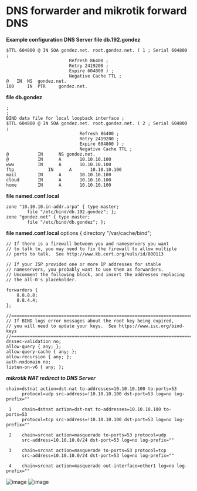 # DNS forwarder and mikrotik forward DNS 
**Example configuration DNS Server**
**file db.192.gondez** 
 ```
 $TTL 604800 @ IN SOA gondez.net. root.gondez.net. ( 1 ; Serial 604800 ; 
						 Refresh 86400 ; 
						 Retry 2419200 ; 
						 Expire 604800 ) ; 
						 Negative Cache TTL ; 
@ 	IN 	NS 	gondez.net. 
100 	IN 	PTR 	gondez.net.
```
**file db.gondez**
```
; 
; 
BIND data file for local loopback interface ; 
$TTL 604800 @ IN SOA gondez.net. root.gondez.net. ( 2 ; Serial 604800 ; 
							Refresh 86400 ; 
							Retry 2419200 ; 
							Expire 604800 ) ; 
							Negative Cache TTL ; 
@ 			IN 		NS gondez.net. 
@ 			IN 		A 		10.10.10.100 
www 		IN 		A 		10.10.10.100 
ftp 			IN 		A 		10.10.10.100 
mail 		IN 		A 		10.10.10.100 
cloud 		IN 		A 		10.10.10.100 
home 		IN 		A 		10.10.10.100
```
**file named.conf.local**
```
zone "10.10.10.in-addr.arpa" { type master; 
		file "/etc/bind/db.192.gondez"; };
zone "gondez.net" { type master; 
		file "/etc/bind/db.gondez"; };
```
**file named.conf.local**
options { directory "/var/cache/bind";
```
// If there is a firewall between you and nameservers you want
// to talk to, you may need to fix the firewall to allow multiple
// ports to talk.  See http://www.kb.cert.org/vuls/id/800113

// If your ISP provided one or more IP addresses for stable 
// nameservers, you probably want to use them as forwarders.  
// Uncomment the following block, and insert the addresses replacing 
// the all-0's placeholder.

forwarders {
	8.8.8.8;
	8.8.4.4;
};

//========================================================================
// If BIND logs error messages about the root key being expired,
// you will need to update your keys.  See https://www.isc.org/bind-keys
//========================================================================
dnssec-validation no;
allow-query { any; };
allow-query-cache { any; };
allow-recursion { any; };
auth-nxdomain no;
listen-on-v6 { any; };
```
***mikrotik NAT redirect to DNS Server***
```
chain=dstnat action=dst-nat to-addresses=10.10.10.100 to-ports=53 
      protocol=udp src-address=!10.10.10.100 dst-port=53 log=no log-prefix="" 

 1    chain=dstnat action=dst-nat to-addresses=10.10.10.100 to-ports=53 
      protocol=tcp src-address=!10.10.10.100 dst-port=53 log=no log-prefix="" 

 2    chain=srcnat action=masquerade to-ports=53 protocol=udp 
      src-address=10.10.10.0/24 dst-port=53 log=no log-prefix="" 

 3    chain=srcnat action=masquerade to-ports=53 protocol=tcp 
      src-address=10.10.10.0/24 dst-port=53 log=no log-prefix="" 

 4    chain=srcnat action=masquerade out-interface=ether1 log=no log-prefix="" 
 ```

 ![image](https://user-images.githubusercontent.com/34673946/194979932-ba7d44c6-916b-470c-86b4-1d73109c05e0.png)
 ![image](https://user-images.githubusercontent.com/34673946/194979955-75edd3f6-e9cd-4ab4-9e2d-9169613b143a.png)

